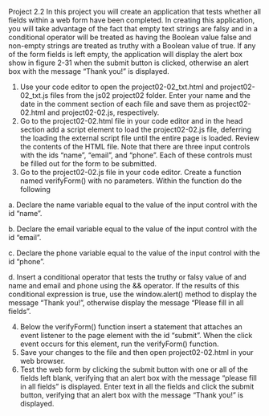 Project 2.2 
	In this project you will create an application that tests whether all fields within a web form have been completed. In creating this application, you will take advantage of the fact that empty text strings are falsy and in a conditional operator will be treated as having the Boolean value false and non-empty strings are treated as truthy with a Boolean value of true. If any of the form fields is left empty, the application will display the alert box show in figure 2-31 when the submit button is clicked, otherwise an alert box with the message “Thank you!” is displayed. 
1. Use your code editor to open the project02-02_txt.html and project02-02_txt.js files from the js02 project02 folder. Enter your name and the date in the comment section of each file and save them as project02-02.html and project02-02.js, respectively. 
2. Go to the project02-02.html file in your code editor and in the head section add a script element to load the project02-02.js file, deferring the loading the external script file until the entire page is loaded. Review the contents of the HTML file. Note that there are three input controls with the ids “name”, “email”, and “phone”. Each of these controls must be filled out for the form to be submitted. 
3. Go to the project02-02.js file in your code editor. Create a function named verifyForm() with no parameters. Within the function do the following 

a. Declare the name variable equal to the value of the input control with the id “name”.

b. Declare the email variable equal to the value of the input control with the id “email”. 

c. Declare the phone variable equal to the value of the input control with the id “phone”.

d. Insert a conditional operator that tests the truthy or falsy value of and name and email and phone using the && operator. If the results of this conditional expression is true, use the window.alert() method to display the message “Thank you!”, otherwise display the message “Please fill in all fields”.

4. Below the verifyForm() function insert a statement that attaches an event listener to the page element with the id “submit”. When the click event occurs for this element, run the verifyForm() function.
5. Save your changes to the file and then open project02-02.html in your web browser.
6. Test the web form by clicking the submit button with one or all of the fields left blank, verifying that an alert box with the message “please fill in all fields” is displayed. Enter text in all the fields and click the submit button, verifying that an alert box with the message “Thank you!” is displayed. 

